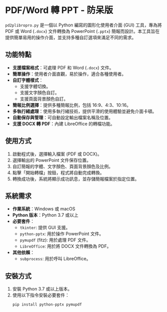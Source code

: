 # PDF/Word 轉 PPT - 防呆版

`pd2plibropro.py` 是一個以 Python 編寫的圖形化使用者介面 (GUI) 工具，專為將 PDF 或 Word (`.docx`) 文件轉換為 PowerPoint (`.pptx`) 簡報而設計。本工具旨在提供簡單易用的操作介面，並支持多種自訂選項來滿足不同的需求。

## 功能特點

- **支援檔案格式**：可處理 PDF 和 Word (`.docx`) 文件。
- **簡單操作**：使用者介面直觀，易於操作，適合各種使用者。
- **自訂字體樣式**：
  - 支援字體切換。
  - 支援文字顏色自訂。
  - 支援頁面背景顏色自訂。
- **簡報比例選擇**：提供多種簡報比例，包括 16:9、4:3、10:16。
- **多執行緒處理**：使用多執行緒技術，提供平滑的使用體驗並避免介面卡頓。
- **自動保存與管理**：可自動設定輸出檔案名稱及位置。
- **支援 DOCX 轉 PDF**：內建 LibreOffice 的轉檔功能。

## 使用方式

1. 啟動程式後，選擇輸入檔案 (PDF 或 DOCX)。
2. 選擇輸出的 PowerPoint 文件保存位置。
3. 自訂簡報的字體、文字顏色、頁面背景顏色及比例。
4. 點擊「開始轉檔」按鈕，程式將自動完成轉換。
5. 轉換成功後，系統將顯示成功訊息，並存儲簡報檔案於指定位置。

## 系統需求

- **作業系統**：Windows 或 macOS
- **Python 版本**：Python 3.7 或以上
- **必要套件**：
  - `tkinter`: 提供 GUI 支援。
  - `python-pptx`: 用於操作 PowerPoint 文件。
  - `pymupdf` (fitz): 用於處理 PDF 文件。
  - `LibreOffice`: 用於將 DOCX 文件轉換為 PDF。
- **其他依賴**：
  - `subprocess`: 用於呼叫 LibreOffice。

## 安裝方式

1. 安裝 Python 3.7 或以上版本。
2. 使用以下指令安裝必要套件：
   ```bash
   pip install python-pptx pymupdf
